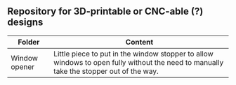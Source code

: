  
## Repository for 3D-printable or CNC-able (?) designs

| Folder        | Content                                                                                                                                |
| ------------- | -------------------------------------------------------------------------------------------------------------------------------------- |
| Window opener | Little piece to put in the window stopper to allow windows to open fully without the need to manually take the stopper out of the way. |

